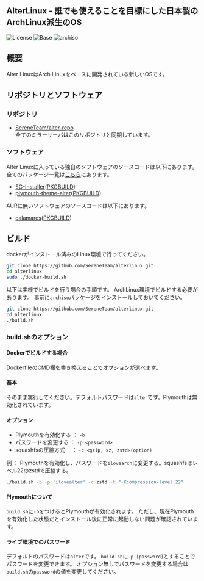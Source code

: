
## AlterLinux - 誰でも使えることを目標にした日本製のArchLinux派生のOS

![License](https://img.shields.io/badge/LICENSE-GPL--3.0-blue?style=for-the-badge&logo=appveyor)
![Base](https://img.shields.io/badge/BASE-ArchLinux-blue?style=for-the-badge&logo=appveyor)
![archiso](https://img.shields.io/badge/archiso--version-43--1-blue?style=for-the-badge&logo=appveyor)

## 概要
  
Alter LinuxはArch Linuxをベースに開発されている新しいOSです。  


## リポジトリとソフトウェア

### リポジトリ
- [SereneTeam/alter-repo](https://github.com/SereneTeam/alter-repo)  
全てのミラーサーバはこのリポジトリと同期しています。  


### ソフトウェア
Alter Linuxに入っている独自のソフトウェアのソースコードは以下にあります。
全てのパッケージ一覧は[こちら](https://github.com/SereneTeam/alterlinux/blob/master/packages.x86_64)にあります。

- [EG-Installer](https://github.com/Hayao0819/EG-Installer)([PKGBUILD](https://github.com/Hayao0819/EG-Installer-PKGBUILD))
- [plymouth-theme-alter](https://github.com/yamad-linuxer/plymouth-theme-alter)([PKGBUILD](https://github.com/Hayao0819/plymouth-theme-alter))

AURに無いソフトウェアのソースコードは以下にあります。

- [calamares](https://gitlab.manjaro.org/applications/calamares)([PKGBUILD](https://gitlab.manjaro.org/packages/extra/calamares))


## ビルド
dockerがインストール済みのLinux環境で行ってください。

```bash
git clone https://github.com/SereneTeam/alterlinux.git
cd alterlinux
sudo ./docker-build.sh
```

以下は実機でビルドを行う場合の手順です。
ArchLinux環境でビルドする必要があります。
事前に`archiso`パッケージをインストールしておいてください。

```bash
git clone https://github.com/SereneTeam/alterlinux.git
cd alterlinux
./build.sh
```

### build.shのオプション

#### Dockerでビルドする場合
DockerfileのCMD欄を書き換えることでオプションが選べます。

#### 基本
そのまま実行してください。デフォルトパスワードは`alter`です。Plymouthは無効化されています。

#### オプション
- Plymouthを有効化する ： `-b`
- パスワードを変更する ： `-p <password>`
- squashfsの圧縮方式　 ： `-c <gzip, xz, zstd>(option)`

例 ： Plymouthを有効化し、パスワードを`ilovearch`に変更する。squashfsはレベル22のzstdで圧縮する。

```bash
./build.sh -b -p 'ilovealter' -c zstd -t "-Xcompression-level 22"
```


#### Plymouthについて
`build.sh`に`-b`をつけるとPlymouthが有効化されます。
ただし、現在Plymouthを有効化した状態だとインストール後に正常に起動しない問題が確認されています。

#### ライブ環境でのパスワード
デフォルトのパスワードは`alter`です。
`build.sh`に`-p [password]`とすることでパスワードを変更できます。
オプション無しでパスワードを変更する場合は`build.sh`の`password`の値を変更してください。
